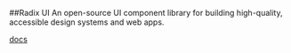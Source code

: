 ##Radix UI
An open-source UI component library for building high-quality, accessible design systems and web apps.

 [docs](https://www.radix-ui.com/primitives/docs/overview/getting-started)
